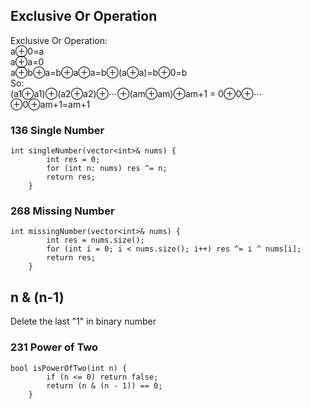 ## Exclusive Or Operation
Exclusive Or Operation:<br>
a⊕0=a<br>
a⊕a=0<br>
a⊕b⊕a=b⊕a⊕a=b⊕(a⊕a)=b⊕0=b<br>
So:<br>
(a1⊕a1)⊕(a2⊕a2)⊕⋯⊕(am⊕am)⊕am+1 = 0⊕0⊕⋯⊕0⊕am+1=am+1

### 136 Single Number
```
int singleNumber(vector<int>& nums) {
        int res = 0;
        for (int n: nums) res ^= n;
        return res;
    }
```
### 268 Missing Number
```
int missingNumber(vector<int>& nums) {
        int res = nums.size();
        for (int i = 0; i < nums.size(); i++) res ^= i ^ nums[i];
        return res;
    }
```

## n & (n-1)
Delete the last "1" in binary number
### 231 Power of Two
```
bool isPowerOfTwo(int n) {
        if (n <= 0) return false;
        return (n & (n - 1)) == 0;
    }
```
